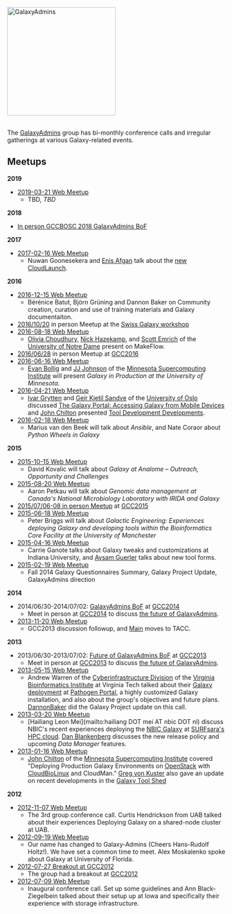 <div class='center'><a href='/src/community/galaxy-admins/index.md'><img src="/src/images/galaxy-logos/GalaxyAdmins.png" alt="GalaxyAdmins" width="250" /></a></div><br />

<slot name="/community/galaxy-admins/linkbox" />

The [GalaxyAdmins](/src/community/galaxy-admins/meetups/index.md) group has bi-monthly conference calls and irregular gatherings at various Galaxy-related events.


## Meetups

**2019**

* [2019-03-21 Web Meetup](/src/community/galaxy-admins/meetups/2019-03-21/index.md)
  * TBD, *TBD*

**2018**

* [In person GCCBOSC 2018 GalaxyAdmins BoF](https://gccbosc2018.sched.com/event/FMQW/bof-galaxyadmins)

**2017**

* [2017-02-16 Web Meetup](/src/community/galaxy-admins/meetups/2017-02-16/index.md)
  *  Nuwan Goonesekera and [Enis Afgan](/people/enis-afgan/) talk about the  [new CloudLaunch](https://beta.launch.usegalaxy.org).

**2016**

* [2016-12-15 Web Meetup](/src/community/galaxy-admins/meetups/2016-12-15/index.md)
  *  Bérénice Batut, Björn Grüning and Dannon Baker on Community creation, curation and use of training materials and Galaxy documentaiton.
* [2016/10/20](/src/events/switzerland2016/index.md) in person Meetup at the [Swiss Galaxy workshop](/src/events/switzerland2016/index.md) 
* [2016-08-18 Web Meetup](/src/community/galaxy-admins/meetups/2016-08-18/index.md)
  *  [Olivia Choudhury](https://engineering.nd.edu/profiles/colivia), [Nick Hazekamp](https://engineering.nd.edu/profiles/nhazekamp), and [Scott Emrich](https://www3.nd.edu/~semrich/) of the [University of Notre Dame](http://www.nd.edu/) present on MakeFlow.
* [2016/06/28](https://gcc16.sched.org/event/7KLn/galaxyadmins-birds-of-a-feather) in person Meetup at [GCC2016](https://web.archive.org/web/http://gcc2016.iu.edu/)
* [2016-06-16 Web Meetup](/src/community/galaxy-admins/meetups/2016-06-16/index.md)
  *  [Evan Bollig](https://www.msi.umn.edu/staff/evan) and [JJ Johnson](https://www.msi.umn.edu/staff/jj) of the [Minnesota Supercomputing Institute](https://www.msi.umn.edu/) will present *Galaxy in Production at the University of Minnesota*.
* [2016-04-21 Web Meetup](/src/community/galaxy-admins/meetups/2016-04-21/index.md)
  *  [Ivar Grytten](http://www.mn.uio.no/ifi/english/people/aca/ivargry/) and  [Geir Kjetil Sandve](http://www.mn.uio.no/ifi/english/people/aca/geirksa/) of the [University of Oslo](http://www.uio.no/) discussed [The Galaxy Portal: Accessing Galaxy from Mobile Devices](http://bioinformatics.oxfordjournals.org/content/early/2016/02/17/bioinformatics.btw042.full) and [John Chilton](/people/john-chilton/) presented [Tool Development Developments](http://planemo.readthedocs.org/en/latest/galaxy_changelog.html).
* [2016-02-18 Web Meetup](/src/community/galaxy-admins/meetups/2016-02-18/index.md)
  *  Marius van den Beek will talk about *Ansible*, and Nate Coraor about *Python Wheels in Galaxy*

**2015**

* [2015-10-15 Web Meetup](/src/community/galaxy-admins/meetups/2015-10-15/index.md)
  *  David Kovalic will talk about *Galaxy at Analome – Outreach, Opportunity and Challenges*
* [2015-08-20 Web Meetup](/src/community/galaxy-admins/meetups/2015-08-20/index.md)
  *  Aaron Petkau will talk about *Genomic data management at Canada's National Microbiology Laboratory with IRIDA and Galaxy*
* [2015/07/06-08 in person Meetup](/src/events/gcc2015/bofs/galaxy-admins/index.md) at [GCC2015](http://gcc2015.tsl.ac.uk/)
* [2015-06-18 Web Meetup](/src/community/galaxy-admins/meetups/2015-06-18/index.md)
  *  Peter Briggs will talk about *Galactic Engineering: Experiences deploying Galaxy and developing tools within the Bioinformatics Core Facility at the University of Manchester*
* [2015-04-16 Web Meetup](/src/community/galaxy-admins/meetups/2015-04-16/index.md)
  *  Carrie Ganote talks about Galaxy tweaks and customizations at Indiana University, and [Aysam Guerler](/people/guerler/) talks about new tool forms.
* [2015-02-19 Web Meetup](/src/community/galaxy-admins/meetups/2015-02-19/index.md)
  *  Fall 2014 Galaxy Questionnaires Summary, Galaxy Project Update, GalaxyAdmins direction 

**2014**

* 2014/06/30-2014/07/02: [GalaxyAdmins BoF](/src/events/gcc2014/bofs/galaxy-admins/index.md) at [GCC2014](/src/events/gcc2014/index.md)
  *  Meet in person at [GCC2014](/src/events/gcc2014/index.md) to discuss [the future of GalaxyAdmins](/src/community/galaxy-admins/future/index.md).
* [2013-11-20 Web Meetup](/src/community/galaxy-admins/meetups/2013-11-20/index.md)
  *  GCC2013 discussion followup, and [Main](/src/main/index.md) moves to TACC.

**2013**

* 2013/06/30-2013/07/02: [Future of GalaxyAdmins BoF](/src/events/gcc2013/bof/galaxy-admins/index.md) at [GCC2013](/src/events/gcc2013/index.md)
  *  Meet in person at [GCC2013](/src/events/gcc2013/index.md) to discuss [the future of GalaxyAdmins](/src/community/galaxy-admins/future/index.md).
* [2013-05-15 Web Meetup](/src/community/galaxy-admins/meetups/2013-05-15/index.md)
  *  Andrew Warren of the [Cyberinfrastructure Division](http://www.vbi.vt.edu/faculty/group_overview/Cyberinfrastructure_Division) of the [Virginia Bioinformatics Institute](https://www.vbi.vt.edu/) at Virginia Tech talked about their [Galaxy deployment](http://rnaseq.pathogenportal.org/) at [Pathogen Portal](http://pathogenportal.org), a highly customized Galaxy installation, and also about the group's objectives and future plans.  [DannonBaker](/people/dannon-baker/) did the Galaxy Project update on this call.
* [2013-03-20 Web Meetup](/src/community/galaxy-admins/meetups/2013-03-20/index.md)
  *  [Hailiang Leon Mei](mailto:hailiang DOT mei AT nbic DOT nl) discuss NBIC's recent experiences deploying the [NBIC Galaxy](http://galaxy.nbic.nl/) at [SURFsara's HPC cloud](https://www.surfsara.nl/).  [Dan Blankenberg](/people/dan/) discusses the new release policy and upcoming *Data Manager* features.
* [2013-01-16 Web Meetup](/src/community/galaxy-admins/meetups/2013-01-16/index.md)
  *  [John Chilton](https://www.msi.umn.edu/users/chilton) of the [Minnesota Supercomputing Institute](https://www.msi.umn.edu/) covered "Deploying Production Galaxy Environments on [OpenStack](http://www.openstack.org/) with [CloudBioLinux](http://cloudbiolinux.org/) and CloudMan."  [Greg von Kuster](/people/greg_vonkuster/) also gave an update on recent developments in the [Galaxy Tool Shed](/src/toolshed/)

**2012**

* [2012-11-07 Web Meetup](/src/community/galaxy-admins/meetups/2012-11-14/index.md)
  *  The 3rd group conference call. Curtis Hendrickson from UAB talked about their experiences Deploying Galaxy on a shared-node cluster at UAB.
* [2012-09-19 Web Meetup](/src/community/galaxy-admins/meetups/2012-09-19/index.md)
  *  Our name has changed to Galaxy-Admins (Cheers Hans-Rudolf Holtz!).  We have set a common time to meet.  Alex Moskalenko spoke about Galaxy at University of Florida.
* [2012-07-27 Breakout at GCC2012](/src/community/galaxy-admins/meetups/2012-07-27/index.md)
  *  The group had a breakout at [GCC2012](/src/events/gcc2012/index.md)
* [2012-07-09 Web Meetup](/src/community/galaxy-admins/meetups/2012-07-09/index.md) 
  *  Inaugural conference call. Set up some guidelines and Ann Black-Ziegelbein talked about their setup up at Iowa and specifically their experience with storage infrastructure.
